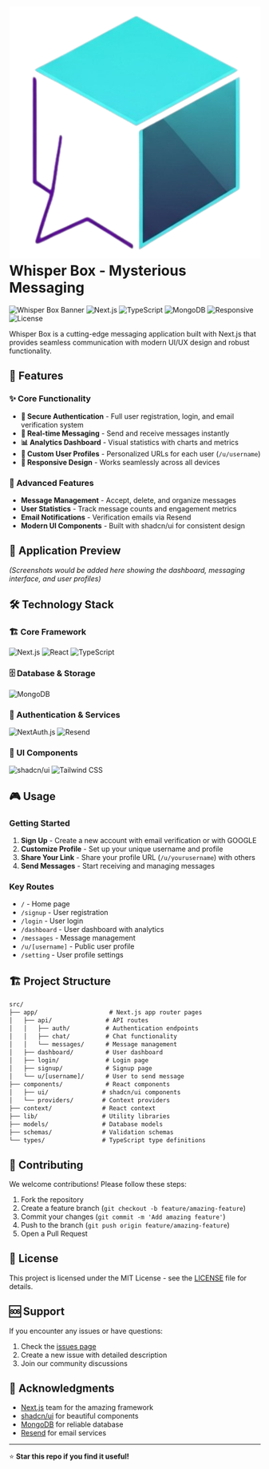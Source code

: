 # ![Whisper Box](./public/whisperBox.png) Whisper Box - Mysterious Messaging

![Whisper Box Banner](https://img.shields.io/badge/Whisper_Box-Messaging_Platform-98CCD3?style=for-the-badge&logo=comments&logoColor=white)
![Next.js](https://img.shields.io/badge/Next.js-15.4.2-000000?style=for-the-badge&logo=next.js&logoColor=white)
![TypeScript](https://img.shields.io/badge/TypeScript-4.5.4-007ACC?style=for-the-badge&logo=typescript&logoColor=white)
![MongoDB](https://img.shields.io/badge/MongoDB-4.4.6-47A248?style=for-the-badge&logo=mongodb&logoColor=white)
![Responsive](https://img.shields.io/badge/Responsive-Yes-111111?style=for-the-badge)
![License](https://img.shields.io/badge/License-MIT-blue?style=for-the-badge)

Whisper Box is a cutting-edge messaging application built with Next.js that provides seamless communication with modern UI/UX design and robust functionality.

## 🚀 Features

### ✨ Core Functionality
- **🔐 Secure Authentication** - Full user registration, login, and email verification system
- **💬 Real-time Messaging** - Send and receive messages instantly
- **📊 Analytics Dashboard** - Visual statistics with charts and metrics
- **👤 Custom User Profiles** - Personalized URLs for each user (`/u/username`)
- **📱 Responsive Design** - Works seamlessly across all devices

### 🎯 Advanced Features
- **Message Management** - Accept, delete, and organize messages
- **User Statistics** - Track message counts and engagement metrics
- **Email Notifications** - Verification emails via Resend
- **Modern UI Components** - Built with shadcn/ui for consistent design

## 📸 Application Preview

*(Screenshots would be added here showing the dashboard, messaging interface, and user profiles)*

## 🛠️ Technology Stack

### 🏗️ Core Framework
![Next.js](https://img.shields.io/badge/Next.js-15.4.2-000000?style=flat&logo=next.js&logoColor=white) 
![React](https://img.shields.io/badge/React-19.1.0-61DAFB?style=flat&logo=react&logoColor=black)
![TypeScript](https://img.shields.io/badge/TypeScript-4.5.4-007ACC?style=flat&logo=typescript&logoColor=white)

### 🗄️ Database & Storage
![MongoDB](https://img.shields.io/badge/MongoDB-4.4.6-47A248?style=flat&logo=mongodb&logoColor=white)

### 🔐 Authentication & Services
![NextAuth.js](https://img.shields.io/badge/NextAuth.js-4.24.11-000000?style=flat&logo=next.js&logoColor=white)
![Resend](https://img.shields.io/badge/Resend-6.0.1-FF6B6B?style=flat&logo=mailgun&logoColor=white)

### 🎨 UI Components
![shadcn/ui](https://img.shields.io/badge/shadcn/ui-0.8.0-000000?style=flat&logo=react&logoColor=white)
![Tailwind CSS](https://img.shields.io/badge/Tailwind_CSS-3.4.1-38B2AC?style=flat&logo=tailwind-css&logoColor=white)


## 🎮 Usage

### Getting Started
1. **Sign Up** - Create a new account with email verification or with GOOGLE
2. **Customize Profile** - Set up your unique username and profile
3. **Share Your Link** - Share your profile URL (`/u/yourusername`) with others
4. **Send Messages** - Start receiving and managing messages

### Key Routes
- `/` - Home page
- `/signup` - User registration
- `/login` - User login
- `/dashboard` - User dashboard with analytics
- `/messages` - Message management
- `/u/[username]` - Public user profile
- `/setting` - User profile settings

## 🏗️ Project Structure

```
src/
├── app/                    # Next.js app router pages
│   ├── api/               # API routes
│   │   ├── auth/          # Authentication endpoints
│   │   ├── chat/          # Chat functionality
│   │   └── messages/      # Message management
│   ├── dashboard/         # User dashboard
│   ├── login/             # Login page
│   ├── signup/            # Signup page
│   └── u/[username]/      # User to send message
├── components/            # React components
│   ├── ui/               # shadcn/ui components
│   └── providers/        # Context providers
├── context/              # React context
├── lib/                  # Utility libraries
├── models/               # Database models
├── schemas/              # Validation schemas
└── types/                # TypeScript type definitions
```

## 🤝 Contributing

We welcome contributions! Please follow these steps:

1. Fork the repository
2. Create a feature branch (`git checkout -b feature/amazing-feature`)
3. Commit your changes (`git commit -m 'Add amazing feature'`)
4. Push to the branch (`git push origin feature/amazing-feature`)
5. Open a Pull Request


## 📄 License

This project is licensed under the MIT License - see the [LICENSE](LICENSE) file for details.

## 🆘 Support

If you encounter any issues or have questions:

1. Check the [issues page](https://github.com/axadishaq/whisper-box/issues)
2. Create a new issue with detailed description
3. Join our community discussions

## 🙏 Acknowledgments

- [Next.js](https://nextjs.org/) team for the amazing framework
- [shadcn/ui](https://ui.shadcn.com/) for beautiful components
- [MongoDB](https://www.mongodb.com/) for reliable database
- [Resend](https://resend.com/) for email services

---

⭐ **Star this repo if you find it useful!**
